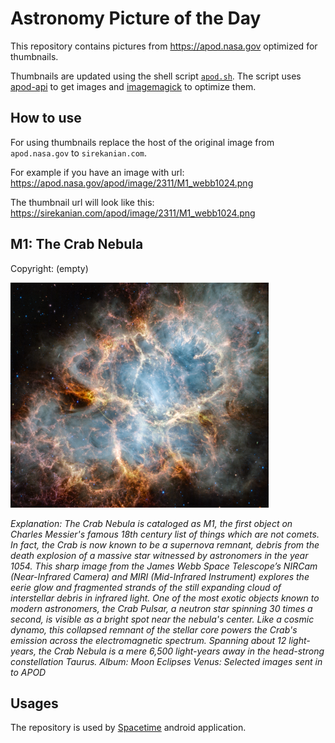 # Astronomy Picture of the Day

This repository contains pictures from https://apod.nasa.gov optimized for thumbnails.

Thumbnails are updated using the shell script [`apod.sh`](apod.sh). The script
uses [apod-api](https://github.com/nasa/apod-api) to get images and [imagemagick](https://imagemagick.org) to
optimize them.

## How to use

For using thumbnails replace the host of the original image from `apod.nasa.gov` to `sirekanian.com`.

For example if you have an image with url:<br>
https://apod.nasa.gov/apod/image/2311/M1_webb1024.png

The thumbnail url will look like this:<br>
https://sirekanian.com/apod/image/2311/M1_webb1024.png

## M1: The Crab Nebula

Copyright: (empty)

[![the picture of the day][1]][2]

_Explanation: The Crab Nebula is cataloged as M1, the first object on Charles Messier's famous 18th century list of things which are not comets. In fact, the Crab is now known to be a supernova remnant, debris from the death explosion of a massive star witnessed by astronomers in the year 1054. This sharp image from the James Webb Space Telescope’s NIRCam (Near-Infrared Camera) and MIRI (Mid-Infrared Instrument) explores the eerie glow and fragmented strands of the still expanding cloud of interstellar debris in infrared light. One of the most exotic objects known to modern astronomers, the Crab Pulsar, a neutron star spinning 30 times a second, is visible as a bright spot near the nebula's center. Like a cosmic dynamo, this collapsed remnant of the stellar core powers the Crab's emission across the electromagnetic spectrum. Spanning about 12 light-years, the Crab Nebula is a mere 6,500 light-years away in the head-strong constellation Taurus.   Album: Moon Eclipses Venus: Selected images sent in to APOD_

## Usages

The repository is used by [Spacetime][3] android application.

[1]: image/2311/M1_webb1024.png

[2]: https://apod.nasa.gov/apod/image/2311/M1_webb1024.png

[3]: https://github.com/sirekanian/spacetime
